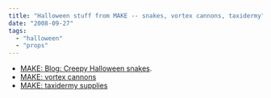 ```yaml
---
title: "Halloween stuff from MAKE -- snakes, vortex cannons, taxidermy"
date: "2008-09-27"
tags: 
  - "halloween"
  - "props"
---
```


- [MAKE: Blog: Creepy Halloween snakes](http://blog.makezine.com/archive/2008/09/creepy_halloween_snakes.html?CMP=OTC-0D6B48984890).
- [MAKE: vortex cannons](http://blog.makezine.com/archive/2008/09/weekend_project_vortex_ca_1.html?CMP=OTC-0D6B48984890)
- [MAKE: taxidermy supplies](http://blog.makezine.com/archive/2008/09/halloween_raw_materials_v.html?CMP=OTC-0D6B48984890)
